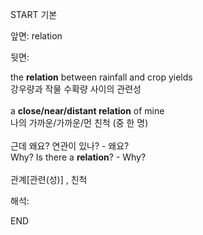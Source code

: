 START
기본

앞면:
relation


뒷면:
<div>the <strong>relation</strong> between rainfall and crop yields </div><div><div>강우량과 작물 수확량 사이의 관련성</div></div><div><br></div><div><div>a <b>close/near/distant relation</b> of mine </div><div>나의 가까운/가까운/먼 친척 (중 한 명)</div></div><div><br></div><div><div><div><span>근데 왜요? 연관이 있나? - 왜요?</span></div></div><div><div><span>Why? Is there a <strong>relation</strong>? - Why?</span></div></div></div><div><br></div><div><span>관계[관련(성)] , 친척</span><br></div>


해석:
<!--ID: 1746614454542-->
END